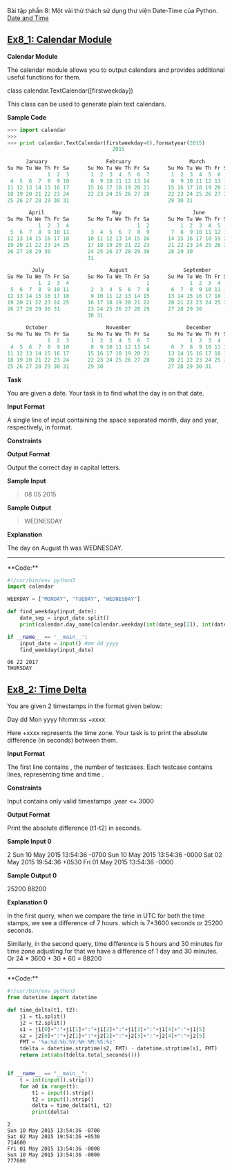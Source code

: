 
Bài tập phần 8: Một vài thử thách sử dụng thư viện Date-Time của Python. [Date and Time](https://www.hackerrank.com/domains/python/py-date-time)

## [Ex8_1: Calendar Module](https://www.hackerrank.com/challenges/calendar-module/problem)


**Calendar Module**

The calendar module allows you to output calendars and provides additional useful functions for them.

class calendar.TextCalendar([firstweekday])

This class can be used to generate plain text calendars.

**Sample Code**
```Python
>>> import calendar
>>> 
>>> print calendar.TextCalendar(firstweekday=6).formatyear(2015)
                                  2015

      January                   February                   March
Su Mo Tu We Th Fr Sa      Su Mo Tu We Th Fr Sa      Su Mo Tu We Th Fr Sa
             1  2  3       1  2  3  4  5  6  7       1  2  3  4  5  6  7
 4  5  6  7  8  9 10       8  9 10 11 12 13 14       8  9 10 11 12 13 14
11 12 13 14 15 16 17      15 16 17 18 19 20 21      15 16 17 18 19 20 21
18 19 20 21 22 23 24      22 23 24 25 26 27 28      22 23 24 25 26 27 28
25 26 27 28 29 30 31                                29 30 31

       April                      May                       June
Su Mo Tu We Th Fr Sa      Su Mo Tu We Th Fr Sa      Su Mo Tu We Th Fr Sa
          1  2  3  4                      1  2          1  2  3  4  5  6
 5  6  7  8  9 10 11       3  4  5  6  7  8  9       7  8  9 10 11 12 13
12 13 14 15 16 17 18      10 11 12 13 14 15 16      14 15 16 17 18 19 20
19 20 21 22 23 24 25      17 18 19 20 21 22 23      21 22 23 24 25 26 27
26 27 28 29 30            24 25 26 27 28 29 30      28 29 30
                          31

        July                     August                  September
Su Mo Tu We Th Fr Sa      Su Mo Tu We Th Fr Sa      Su Mo Tu We Th Fr Sa
          1  2  3  4                         1             1  2  3  4  5
 5  6  7  8  9 10 11       2  3  4  5  6  7  8       6  7  8  9 10 11 12
12 13 14 15 16 17 18       9 10 11 12 13 14 15      13 14 15 16 17 18 19
19 20 21 22 23 24 25      16 17 18 19 20 21 22      20 21 22 23 24 25 26
26 27 28 29 30 31         23 24 25 26 27 28 29      27 28 29 30
                          30 31

      October                   November                  December
Su Mo Tu We Th Fr Sa      Su Mo Tu We Th Fr Sa      Su Mo Tu We Th Fr Sa
             1  2  3       1  2  3  4  5  6  7             1  2  3  4  5
 4  5  6  7  8  9 10       8  9 10 11 12 13 14       6  7  8  9 10 11 12
11 12 13 14 15 16 17      15 16 17 18 19 20 21      13 14 15 16 17 18 19
18 19 20 21 22 23 24      22 23 24 25 26 27 28      20 21 22 23 24 25 26
25 26 27 28 29 30 31      29 30                     27 28 29 30 31

```

**Task**

You are given a date. Your task is to find what the day is on that date.

**Input Format**

A single line of input containing the space separated month, day and year, respectively, in   format.

**Constraints**

**Output Format**

Output the correct day in capital letters.

**Sample Input**

> 08 05 2015


**Sample Output**

> WEDNESDAY


**Explanation**

The day on August th  was WEDNESDAY.


<hr>
**Code:**


```python
#!/usr/bin/env python3
import calendar

WEEKDAY = ["MONDAY", "TUEDAY", "WEDNESDAY"]

def find_weekday(input_date):
    date_sep = input_date.split()
    print(calendar.day_name[calendar.weekday(int(date_sep[2]), int(date_sep[0]), int(date_sep[1]))].upper())

if __name__ == '__main__':
    input_date = input() #mm dd yyyy
    find_weekday(input_date)
```

    06 22 2017
    THURSDAY
    

## [Ex8_2: Time Delta](https://www.hackerrank.com/challenges/python-time-delta/problem)

You are given 2 timestamps in the format given below:

Day dd Mon yyyy hh:mm:ss +xxxx

Here +xxxx represents the time zone. Your task is to print the absolute difference (in seconds) between them.

**Input Format**

The first line contains , the number of testcases. 
Each testcase contains  lines, representing time  and time .

**Constraints**

Input contains only valid timestamps
.year <= 3000

**Output Format**

Print the absolute difference (t1-t2) in seconds.

**Sample Input 0**

2
Sun 10 May 2015 13:54:36 -0700
Sun 10 May 2015 13:54:36 -0000
Sat 02 May 2015 19:54:36 +0530
Fri 01 May 2015 13:54:36 -0000

**Sample Output 0**

25200
88200

**Explanation 0**

In the first query, when we compare the time in UTC for both the time stamps, we see a difference of 7 hours. which is 7*3600 seconds or 25200 seconds.

Similarly, in the second query, time difference is 5 hours and 30 minutes for time zone adjusting for that we have a difference of 1 day and 30 minutes. Or 24 * 3600 + 30 * 60 = 88200


<hr>
**Code:**



```python
#!/usr/bin/env python3
from datetime import datetime

def time_delta(t1, t2):
    j1 = t1.split()
    j2 = t2.split()
    s1 = j1[0]+":"+j1[1]+":"+j1[2]+":"+j1[3]+":"+j1[4]+":"+j1[5]
    s2 = j2[0]+":"+j2[1]+":"+j2[2]+":"+j2[3]+":"+j2[4]+":"+j2[5]
    FMT = '%a:%d:%b:%Y:%H:%M:%S:%z'
    tdelta = datetime.strptime(s2, FMT) - datetime.strptime(s1, FMT)
    return int(abs(tdelta.total_seconds()))


if __name__ == "__main__":
    t = int(input().strip())
    for a0 in range(t):
        t1 = input().strip()
        t2 = input().strip()
        delta = time_delta(t1, t2)
        print(delta)

```

    2
    Sun 10 May 2015 13:54:36 -0700
    Sat 02 May 2015 19:54:36 +0530
    714600
    Fri 01 May 2015 13:54:36 -0000
    Sun 10 May 2015 13:54:36 -0000
    777600
    
